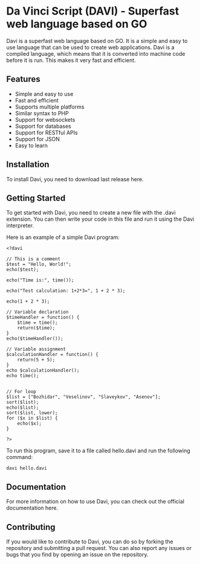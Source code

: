 # Da Vinci Script (DAVI) -  Superfast web language based on GO 

Davi is a superfast web language based on GO. It is a simple and easy to use language that can be used to create web applications. Davi is a compiled language, which means that it is converted into machine code before it is run. This makes it very fast and efficient.


## Features
- Simple and easy to use
- Fast and efficient
- Supports multiple platforms
- Similar syntax to PHP
- Support for websockets
- Support for databases
- Support for RESTful APIs
- Support for JSON
- Easy to learn

## Installation
To install Davi, you need to download last release here.

## Getting Started
To get started with Davi, you need to create a new file with the .davi extension. You can then write your code in this file and run it using the Davi interpreter.

Here is an example of a simple Davi program:

```davi
<?davi

// This is a comment
$test = "Hello, World!";
echo($test);

echo("Time is:", time());

echo("Test calculation: 1+2*3=", 1 + 2 * 3);

echo(1 + 2 * 3);

// Variable declaration
$timeHandler = function() {
    $time = time();
    return($time);
}
echo($timeHandler());

// Variable assignment
$calculationHandler = function() {
    return(5 + 5);
}
echo $calculationHandler();
echo time();


// For loop
$list = ["Bozhidar", "Veselinov", "Slaveykov", "Asenov"];
sort($list);
echo($list);
sort($list, lower);
for ($x in $list) {
    echo($x);
}

?>
```

To run this program, save it to a file called hello.davi and run the following command:

```
davi hello.davi
```

## Documentation
For more information on how to use Davi, you can check out the official documentation here.

## Contributing
If you would like to contribute to Davi, you can do so by forking the repository and submitting a pull request. You can also report any issues or bugs that you find by opening an issue on the repository.
